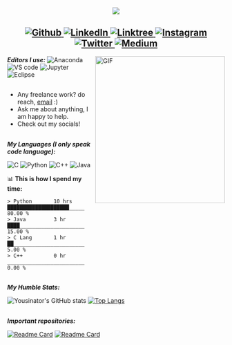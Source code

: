 <h1 align="center">
  <a href="https://git.io/typing-svg">
    <img src="https://readme-typing-svg.herokuapp.com/?lines=Hello,+There!+👋;I+am+Yousinator+🤖....;Nice+to+meet+you!+😆&center=true&size=30">
  </a>
</h1>

<h2 align="center">
  <a href="https://github.com/Yousinator" target="_blank">
    <img alt="Github" src="https://img.shields.io/badge/GitHub-%2312100E.svg?&style=for-the-badge&logo=Github&logoColor=white" />
  </a>
  <a href="https://www.linkedin.com/in/yousef-musabeh-381081242/" target="_blank">
    <img alt="LinkedIn" src="https://img.shields.io/badge/linkedin-%230077B5.svg?&style=for-the-badge&logo=linkedin&logoColor=white">
    </a>
  
  <a href="https://linktr.ee/yousef_musabeh" target="_blank">
    <img alt="Linktree" src="https://img.shields.io/badge/-Linktree-black?style=for-the-badge&logo=linktree">
    </a>
  <a href="https://www.instagram.com/y_musabeh/" target="_blank">
    <img alt="Instagram" src="https://img.shields.io/badge/-Instagram-blueviolet?style=for-the-badge&logo=instagram">
    </a>
  <a href="https://twitter.com/OverpoweredOG_" target="_blank">
    <img alt="Twitter" src="https://img.shields.io/badge/twitter-%231DA1F2.svg?&style=for-the-badge&logo=twitter&logoColor=white">
    </a>
  
  <a href="https://medium.com" target="_blank">
    <img alt="Medium" src="https://img.shields.io/badge/medium-%2312100E.svg?&style=for-the-badge&logo=medium&logoColor=white" />
  </a>
    
  </h2>





<img align="right" alt="GIF" src="https://i.pinimg.com/originals/23/a9/ca/23a9caf9229d9a4be0705d61730fabda.gif" height = 340px width = 300px />
  
***Editors I use:***
<img alt="Anaconda" src="https://img.shields.io/badge/-Anaconda-black?style=for-the-badge&logo=anaconda">
<img alt="VS code" src="https://img.shields.io/badge/-Visual%20Studio%20Code-blue?style=for-the-badge&logo=visualstudiocode">
<img alt="Jupyter" src="https://img.shields.io/badge/-Jupyter-white?style=for-the-badge&logo=jupyter">
<img alt="Eclipse" src="https://img.shields.io/badge/-Eclipse-purple?style=for-the-badge&logo=eclipse">


##
-  Any freelance work? do reach, [email](y.omusabeh@gmail.com) :)
-  Ask me about anything, I am happy to help.
- Check out my socials!
  
##
  

***My Languages (I only speak code language):***  


<a align = left>
<img alt="C" src="https://img.shields.io/badge/-Language-blue?style=for-the-badge&logo=c">
  </a>
<a align = left>
<img alt="Python" src="https://img.shields.io/badge/-Python%20-yellow?style=for-the-badge&logo=python" />
  </a>
<a align = left>
  <img alt="C++" src="https://img.shields.io/badge/-C++-blue?style=for-the-badge&logo=cplusplus" />
  </a>
<a align = left>
<img alt="Java" src="https://img.shields.io/badge/-Java-red?style=for-the-badge&logo=java" />
  </a>

📊 **This is how I spend my time:**
<!--START_SECTION:waka-->

```text
> Python       10 hrs          ████████████████████_____   80.00 %
> Java         3 hr            ████_____________________   15.00 %
> C Lang       1 hr            ██_______________________   5.00 %
> C++          0 hr            _________________________   0.00 %
```
##
***My Humble Stats:***

![Yousinator's GitHub stats](https://github-readme-stats.vercel.app/api?username=Yousinator&show_icons=true&theme=dark&hide=prs,issues)
[![Top Langs](https://github-readme-stats.vercel.app/api/top-langs/?username=Yousinator&theme=dark)](https://github.com/anuraghazra/github-readme-stats)

##
***Important repositories:***

[![Readme Card](https://github-readme-stats.vercel.app/api/pin/?username=Yousinator&repo=FOC&theme=dark)](https://github.com/anuraghazra/github-readme-stats)
[![Readme Card](https://github-readme-stats.vercel.app/api/pin/?username=smadi0x86&repo=Java0x01&show_owner=true&theme=dark)](https://github.com/smadi0x86/Java0x01)

##
